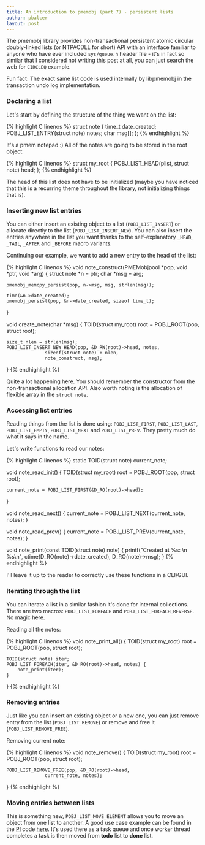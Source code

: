 ```yaml
---
title: An introduction to pmemobj (part 7) - persistent lists
author: pbalcer
layout: post
---
```


The pmemobj library provides non-transactional persistent atomic circular doubly-linked lists (or NTPACDLL for short) API with an interface familiar to anyone who have ever included `sys/queue.h` header file - it's in fact so similar that I considered not writing this post at all, you can just search the web for `CIRCLEQ` example.

Fun fact: The exact same list code is used internally by libpmemobj in the transaction undo log implementation.

### Declaring a list

Let's start by defining the structure of the thing we want on the list:

{% highlight C linenos %}
struct note {
	time_t date_created;
	POBJ_LIST_ENTRY(struct note) notes;
	char msg[];
};
{% endhighlight %}

It's a pmem notepad :) All of the notes are going to be stored in the root object:

{% highlight C linenos %}
struct my_root {
	POBJ_LIST_HEAD(plist, struct note) head;
};
{% endhighlight %}

The head of this list does not have to be initialized (maybe you have noticed that this is a recurring theme throughout the library, not initializing things that is).

### Inserting new list entries

You can either insert an existing object to a list (`POBJ_LIST_INSERT`) or allocate directly to the list (`POBJ_LIST_INSERT_NEW`). You can also insert the entries anywhere in the list you want thanks to the self-explanatory `_HEAD`, `_TAIL`, `_AFTER` and `_BEFORE` macro variants.

Continuing our example, we want to add a new entry to the head of the list:

{% highlight C linenos %}
void note_construct(PMEMobjpool *pop, void *ptr, void *arg) {
	struct note *n = ptr;
	char *msg = arg;

	pmemobj_memcpy_persist(pop, n->msg, msg, strlen(msg));

	time(&n->date_created);
	pmemobj_persist(pop, &n->date_created, sizeof time_t);
}

void create_note(char *msg) {
	TOID(struct my_root) root = POBJ_ROOT(pop, struct root);

	size_t nlen = strlen(msg);
	POBJ_LIST_INSERT_NEW_HEAD(pop, &D_RW(root)->head, notes,
				  sizeof(struct note) + nlen,
				  note_construct, msg);
}
{% endhighlight %}

Quite a lot happening here. You should remember the constructor from the non-transactional allocation API. Also worth noting is the allocation of flexible array in the `struct note`.

### Accessing list entries
Reading things from the list is done using: `POBJ_LIST_FIRST`, `POBJ_LIST_LAST`, `POBJ_LIST_EMPTY`, `POBJ_LIST_NEXT` and `POBJ_LIST_PREV`. They pretty much do what it says in the name.

Let's write functions to read our notes:

{% highlight C linenos %}
static TOID(struct note) current_note;

void note_read_init() {
	TOID(struct my_root) root = POBJ_ROOT(pop, struct root);

	current_note = POBJ_LIST_FIRST(&D_RO(root)->head);
}

void note_read_next() {
	current_note = POBJ_LIST_NEXT(current_note, notes);
}

void note_read_prev() {
	current_note = POBJ_LIST_PREV(current_note, notes);
}

void note_print(const TOID(struct note) note) {
	printf("Created at %s: \n %s\n",
	       ctime(D_RO(note)->date_created),
	       D_RO(note)->msg);
}
{% endhighlight %}

I'll leave it up to the reader to correctly use these functions in a CLI/GUI.

### Iterating through the list

You can iterate a list in a similar fashion it's done for internal collections. There are two macros: `POBJ_LIST_FOREACH` and `POBJ_LIST_FOREACH_REVERSE`. No magic here.

Reading all the notes:

{% highlight C linenos %}
void note_print_all() {
	TOID(struct my_root) root = POBJ_ROOT(pop, struct root);

	TOID(struct note) iter;
	POBJ_LIST_FOREACH(iter, &D_RO(root)->head, notes) {
		note_print(iter);
	}
}
{% endhighlight %}

### Removing entries

Just like you can insert an existing object or a new one, you can just remove entry from the list (`POBJ_LIST_REMOVE`) or remove and free it (`POBJ_LIST_REMOVE_FREE`).

Removing current note:

{% highlight C linenos %}
void note_remove() {
	TOID(struct my_root) root = POBJ_ROOT(pop, struct root);

	POBJ_LIST_REMOVE_FREE(pop, &D_RO(root)->head,
			      current_note, notes);
}
{% endhighlight %}

### Moving entries between lists

This is something new, `POBJ_LIST_MOVE_ELEMENT` allows you to move an object from one list to another. A good use case example can be found in the [PI](https://en.wikipedia.org/wiki/Leibniz_formula_for_%CF%80) code [here](https://github.com/pmem/nvml/tree/master/src/examples/libpmemobj). It's used there as a task queue and once worker thread completes a task is then moved from **todo** list to **done** list.
